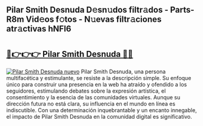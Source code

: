 ## Pilar Smith Desnuda D𝚎sn𝚞dos filtr𝚊dos - Parts-R8m Vid𝚎os f𝚘tos - N𝚞evas filtr𝚊ciones atr𝚊ctivas hNFI6

# <h2><a href="http://mbagry3.tromn.icu/?c=Pilar+Smith+Desnuda">🔗👉👉👉 Pilar Smith Desnuda 🔗🔗</a></h2>

[![Pilar Smith Desnuda nuevo](https://i.imgur.com/pEAQMta.gif)](http://mbagry3.tromn.icu/?c=Pilar+Smith+Desnuda)
Pilar Smith Desnuda, una persona multifacética y estimulante, se resiste a la descripción simple. Su enfoque único para construir una presencia en la web ha atraído y ofendido a los seguidores, estimulando debates sobre la expresión artística, el consentimiento y la esencia de las comunidades virtuales. Aunque su dirección futura no está clara, su influencia en el mundo en línea es indiscutible. Con una determinación inquebrantable y un encanto innegable, el impacto de Pilar Smith Desnuda en la comunidad digital es significativo.
